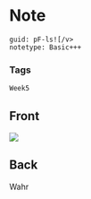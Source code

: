 # Note
```
guid: pF-ls![/v>
notetype: Basic+++
```

### Tags
```
Week5
```

## Front
<img src="paste-7bd5c584495cd07ba09081b07bacd9e6292b5b9f.jpg">

## Back
Wahr
